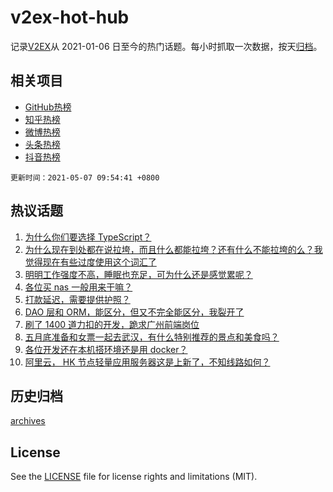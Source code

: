 # v2ex-hot-hub

 记录[V2EX](https://www.v2ex.com/)从 2021-01-06 日至今的热门话题。每小时抓取一次数据，按天[归档](archives)。
 
 ## 相关项目

- [GitHub热榜](https://github.com/snaildev/github-hot-hub)
- [知乎热榜](https://github.com/snaildev/zhihu-hot-hub)
- [微博热榜](https://github.com/snaildev/weibo-hot-hub)
- [头条热榜](https://github.com/snaildev/toutiao-hot-hub)
- [抖音热榜](https://github.com/snaildev/douyin-hot-hub)


 `更新时间：2021-05-07 09:54:41 +0800`

## 热议话题

1. [为什么你们要选择 TypeScript？](https://www.v2ex.com/t/775169)
1. [为什么现在到处都在说拉垮，而且什么都能拉垮？还有什么不能拉垮的么？我觉得现在有些过度使用这个词汇了](https://www.v2ex.com/t/775084)
1. [明明工作强度不高，睡眠也充足，可为什么还是感觉累呢？](https://www.v2ex.com/t/775166)
1. [各位买 nas 一般用来干嘛？](https://www.v2ex.com/t/775159)
1. [打款延迟，需要提供护照？](https://www.v2ex.com/t/775129)
1. [DAO 层和 ORM，能区分，但又不完全能区分，我裂开了](https://www.v2ex.com/t/775162)
1. [刷了 1400 道力扣的开发，跪求广州前端岗位](https://www.v2ex.com/t/775284)
1. [五月底准备和女票一起去武汉，有什么特别推荐的景点和美食吗？](https://www.v2ex.com/t/775200)
1. [各位开发还在本机搭环境还是用 docker？](https://www.v2ex.com/t/775224)
1. [阿里云， HK 节点轻量应用服务器这是上新了，不知线路如何？](https://www.v2ex.com/t/775103)

## 历史归档

[archives](archives)

## License

See the [LICENSE](LICENSE) file for license rights and limitations (MIT).
